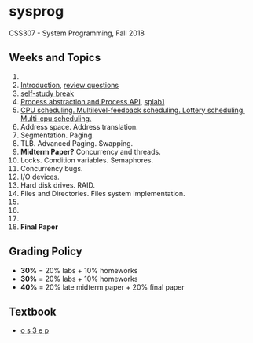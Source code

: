 # sysprog
CSS307 - System Programming, Fall 2018

## Weeks and Topics

1. 
2. [Introduction](./week02), [review questions](https://github.com/sduclassroom/ch02intro)
3. [self-study break](./week03)
4. [Process abstraction and Process API](./week04), [splab1](https://github.com/sduclassroom/splab1)
5. [CPU scheduling. Multilevel-feedback scheduling. Lottery scheduling. Multi-cpu scheduling.](./week05)
4. Address space. Address translation.
5. Segmentation. Paging.
6. TLB. Advanced Paging. Swapping.
7. __Midterm Paper?__ Concurrency and threads.
8. Locks. Condition variables. Semaphores.
9. Concurrency bugs.
10. I/O devices.
11. Hard disk drives. RAID.
12. Files and Directories. Files system implementation.
13. 
14.
15. 
16. __Final Paper__




## Grading Policy

* **30%** = 20% labs + 10% homeworks
* **30%** = 20% labs + 10% homeworks
* **40%** = 20% late midterm paper + 20% final paper

## Textbook

* [o s 3 e p](http://www.ostep.org)
